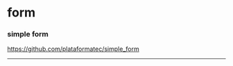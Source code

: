 form
===
### simple form 
https://github.com/plataformatec/simple_form

---

```
```




































